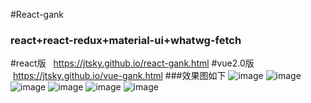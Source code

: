 #React-gank
### react+react-redux+material-ui+whatwg-fetch
#react版   https://jtsky.github.io/react-gank.html
#vue2.0版  https://jtsky.github.io/vue-gank.html
###效果图如下
![image](https://github.com/jtsky/react-gank/blob/master/imgs/android.png)
![image](https://github.com/jtsky/react-gank/blob/master/imgs/fuli.png)
![image](https://github.com/jtsky/react-gank/blob/master/imgs/img.png)
![image](https://github.com/jtsky/react-gank/blob/master/imgs/phone_fuli.png)
![image](https://github.com/jtsky/react-gank/blob/master/imgs/phone_img.png)
![image](https://github.com/jtsky/react-gank/blob/master/imgs/phone_item.png)
